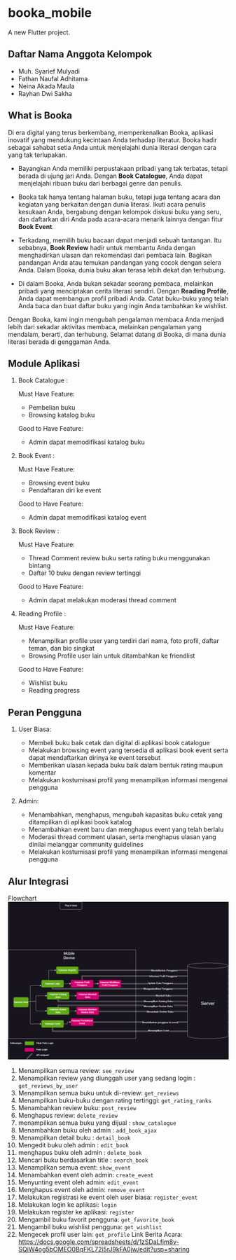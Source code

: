 # booka_mobile

A new Flutter project.

## Daftar Nama Anggota Kelompok
- Muh. Syarief Mulyadi
- Fathan  Naufal Adhitama
- Neina Akada Maula
- Rayhan Dwi Sakha

## What is Booka
Di era digital yang terus berkembang, memperkenalkan Booka, aplikasi inovatif yang mendukung kecintaan Anda terhadap literatur. Booka hadir sebagai sahabat setia Anda untuk menjelajahi dunia literasi dengan cara yang tak terlupakan.

   - Bayangkan Anda memiliki perpustakaan pribadi yang tak terbatas, tetapi berada di ujung jari Anda. Dengan **Book Catalogue**, Anda dapat menjelajahi ribuan buku dari berbagai genre dan penulis. 

   - Booka tak hanya tentang halaman buku, tetapi juga tentang acara dan kegiatan yang berkaitan dengan dunia literasi. Ikuti acara penulis kesukaan Anda, bergabung dengan kelompok diskusi buku yang seru, dan daftarkan diri Anda pada acara-acara menarik lainnya dengan fitur **Book Event**.

   - Terkadang, memilih buku bacaan dapat menjadi sebuah tantangan. Itu sebabnya, **Book Review** hadir untuk membantu Anda dengan menghadirkan ulasan dan rekomendasi dari pembaca lain. Bagikan pandangan Anda atau temukan pandangan yang cocok dengan selera Anda. Dalam Booka, dunia buku akan terasa lebih dekat dan terhubung.

   - Di dalam Booka, Anda bukan sekadar seorang pembaca, melainkan pribadi yang menciptakan cerita literasi sendiri. Dengan **Reading Profile**, Anda dapat membangun profil pribadi Anda. Catat buku-buku yang telah Anda baca dan buat daftar buku yang ingin Anda tambahkan ke wishlist. 

Dengan Booka, kami ingin mengubah pengalaman membaca Anda menjadi lebih dari sekadar aktivitas membaca, melainkan pengalaman yang mendalam, berarti, dan terhubung. Selamat datang di Booka, di mana dunia literasi berada di genggaman Anda.

## Module Aplikasi
1. Book Catalogue :

   Must Have Feature:
      - Pembelian buku
      - Browsing katalog buku

   Good to Have Feature:
      - Admin dapat memodifikasi katalog buku
   
2. Book Event :

   Must Have Feature:
      - Browsing event buku
      - Pendaftaran diri ke event

   Good to Have Feature: 
      - Admin dapat memodifikasi katalog event
   
3. Book Review :   

   Must Have Feature:
      - Thread Comment review buku serta rating buku menggunakan bintang
      - Daftar 10 buku dengan review tertinggi

   Good to Have Feature: 
      - Admin dapat melakukan moderasi thread comment
   
4. Reading Profile :

   Must Have Feature:
      - Menampilkan profile user yang terdiri dari nama, foto profil, daftar teman, dan bio singkat
      - Browsing Profile user lain untuk ditambahkan ke friendlist

   Good to Have Feature: 
      - Wishlist buku
      - Reading progress

## Peran Pengguna 

1. User Biasa:

   - Membeli buku baik cetak dan digital di aplikasi book catalogue
   - Melakukan browsing event yang tersedia di aplikasi book event serta dapat mendaftarkan dirinya ke event tersebut
   - Memberikan ulasan kepada buku baik dalam bentuk rating maupun komentar
   - Melakukan kostumisasi profil yang menampilkan informasi mengenai pengguna

2. Admin:
   - Menambahkan, menghapus, mengubah kapasitas buku cetak yang ditampilkan di aplikasi book katalog
   - Menambahkan event baru dan menghapus event yang telah berlalu
   - Moderasi thread comment ulasan, serta menghapus ulasan yang dinilai melanggar community guidelines
   - Melakukan kostumisasi profil yang menampilkan informasi mengenai pengguna

## Alur Integrasi

Flowchart
![Alt text](diagram.png) 

1. Menampilkan semua review: `see_review`
2. Menampilkan review yang diunggah user yang sedang login : `get_reviews_by_user`
3. Menampilkan semua buku untuk di-review: `get_reviews`
4. Menampilkan buku-buku dengan rating tertinggi: `get_rating_ranks`
5. Menambahkan review buku: `post_review`
6. Menghapus review: `delete_review`
7. menampilkan semua buku yang dijual : `show_catalogue`
8. Menambahkan buku oleh admin : `add_book_ajax`
9. Menampilkan detail buku : `detail_book`
10. Mengedit buku oleh admin : `edit_book`
11. menghapus buku oleh admin : `delete_book`
12. Mencari buku berdasarkan title : `search_book`
13. Menampilkan semua event: `show_event`
14. Menambahkan event oleh admin: `create_event`
15. Menyunting event oleh admin: `edit_event`
16. Menghapus event oleh admin: `remove_event`
17. Melakukan registrasi ke event oleh user biasa: `register_event`
18. Melakukan login ke aplikasi: `login`
19. Melakukan register ke aplikasi: `register`
20. Mengambil buku favorit pengguna: `get_favorite_book`
21. Mengambil buku wishlist pengguna: `get_wishlist`
22. Mengecek profil user lain: `get_profile`
Link Berita Acara:
https://docs.google.com/spreadsheets/d/1zSDaLfim8v-SQiW4og5bOMEO0BqFKL72i5rJ9kFA0jw/edit?usp=sharing
